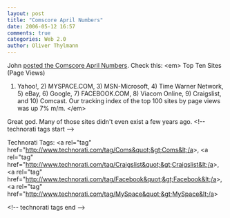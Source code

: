 ```yaml
---
layout: post
title: "Comscore April Numbers"
date: 2006-05-12 16:57
comments: true
categories: Web 2.0
author: Oliver Thylmann
---
```





John [posted the Comscore April Numbers](http://battellemedia.com/archives/002555.php). Check this:
&lt;em&gt;
Top Ten Sites (Page Views)
1) Yahoo!, 2) MYSPACE.COM, 3) MSN-Microsoft, 4) Time Warner Network, 5)
eBay, 6) Google, 7) FACEBOOK.COM, 8) Viacom Online, 9) Craigslist, and 10)
Comcast. Our tracking index of the top 100 sites by page views was up 7% m/m.
&lt;/em&gt;

Great god. Many of those sites didn't even exist a few years ago.
&lt;!-- technorati tags start --&gt;

Technorati Tags: &lt;a rel=&quot;tag&quot; href=&quot;http://www.technorati.com/tag/Coms&quot;&gt;Coms&lt;/a&gt;, &lt;a rel=&quot;tag&quot; href=&quot;http://www.technorati.com/tag/Craigslist&quot;&gt;Craigslist&lt;/a&gt;, &lt;a rel=&quot;tag&quot; href=&quot;http://www.technorati.com/tag/Facebook&quot;&gt;Facebook&lt;/a&gt;, &lt;a rel=&quot;tag&quot; href=&quot;http://www.technorati.com/tag/MySpace&quot;&gt;MySpace&lt;/a&gt;

&lt;!-- technorati tags end --&gt;


